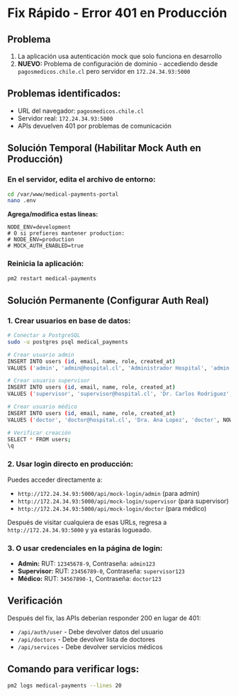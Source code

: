 # Fix Rápido - Error 401 en Producción

## Problema
1. La aplicación usa autenticación mock que solo funciona en desarrollo
2. **NUEVO:** Problema de configuración de dominio - accediendo desde `pagosmedicos.chile.cl` pero servidor en `172.24.34.93:5000`

## Problemas identificados:
- URL del navegador: `pagosmedicos.chile.cl`
- Servidor real: `172.24.34.93:5000`
- APIs devuelven 401 por problemas de comunicación

## Solución Temporal (Habilitar Mock Auth en Producción)

### En el servidor, edita el archivo de entorno:

```bash
cd /var/www/medical-payments-portal
nano .env
```

**Agrega/modifica estas líneas:**
```env
NODE_ENV=development
# O si prefieres mantener production:
# NODE_ENV=production
# MOCK_AUTH_ENABLED=true
```

### Reinicia la aplicación:
```bash
pm2 restart medical-payments
```

## Solución Permanente (Configurar Auth Real)

### 1. Crear usuarios en base de datos:

```bash
# Conectar a PostgreSQL
sudo -u postgres psql medical_payments

# Crear usuario admin
INSERT INTO users (id, email, name, role, created_at) 
VALUES ('admin', 'admin@hospital.cl', 'Administrador Hospital', 'admin', NOW());

# Crear usuario supervisor  
INSERT INTO users (id, email, name, role, created_at)
VALUES ('supervisor', 'supervisor@hospital.cl', 'Dr. Carlos Rodriguez', 'supervisor', NOW());

# Crear usuario médico
INSERT INTO users (id, email, name, role, created_at)
VALUES ('doctor', 'doctor@hospital.cl', 'Dra. Ana Lopez', 'doctor', NOW());

# Verificar creación
SELECT * FROM users;
\q
```

### 2. Usar login directo en producción:

Puedes acceder directamente a:
- `http://172.24.34.93:5000/api/mock-login/admin` (para admin)
- `http://172.24.34.93:5000/api/mock-login/supervisor` (para supervisor)
- `http://172.24.34.93:5000/api/mock-login/doctor` (para médico)

Después de visitar cualquiera de esas URLs, regresa a `http://172.24.34.93:5000` y ya estarás logueado.

### 3. O usar credenciales en la página de login:

- **Admin:** RUT: `12345678-9`, Contraseña: `admin123`
- **Supervisor:** RUT: `23456789-0`, Contraseña: `supervisor123`
- **Médico:** RUT: `34567890-1`, Contraseña: `doctor123`

## Verificación

Después del fix, las APIs deberían responder 200 en lugar de 401:
- `/api/auth/user` - Debe devolver datos del usuario
- `/api/doctors` - Debe devolver lista de doctores
- `/api/services` - Debe devolver servicios médicos

## Comando para verificar logs:
```bash
pm2 logs medical-payments --lines 20
```